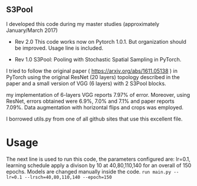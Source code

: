 ## S3Pool
I developed this code during my master studies (approximately January/March 2017)
- Rev 2.0
This code works now on Pytorch 1.0.1. But organization should be improved.
Usage line is included.


- Rev 1.0
S3Pool: Pooling with Stochastic Spatial Sampling in PyTorch.

I tried to follow the original paper ( https://arxiv.org/abs/1611.05138 ) in PyTorch using the original ResNet (20 layers) topology described in the paper and a small version of VGG (6 layers) with 2 S3Pool blocks.

my implementation of 6-layers VGG reports 7.97% of error. Moreover, using ResNet, errors obtained were 6.9%, 7.0% and 7.1% and paper reports 7.09%. Data augmentation with horizontal flips and crops was employed.

I borrowed utils.py from one of all github sites that use this excellent file.

# Usage
The next line is used to run this code, the parameters configured are: lr=0.1, learning schedule apply a divison by 10 at 40,80,110,140 for an overall of 150 epochs. Models are changed manually inside the code.
`run main.py --lr=0.1 --lrsch=40,80,110,140 --epoch=150` 
